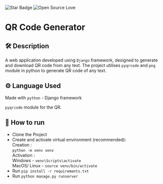 <!--Please do not remove this part-->
![Star Badge](https://img.shields.io/static/v1?label=%F0%9F%8C%9F&message=If%20Useful&style=style=flat&color=BC4E99)
![Open Source Love](https://badges.frapsoft.com/os/v1/open-source.svg?v=103)

# QR Code Generator

## 🛠️ Description
A web application developed using `Django` framework, designed to generate and download QR code from any text. The project  utilises `pyqrcode` and `png` module in python to generate QR code of any text. 

## ⚙️ Language Used
Made with `python` - Django framework

`pyqrcode` module for the QR.


## 🌟 How to run
- Clone the Project   
- Create and activate virtual environment (recommended):   
  Creation :   
  `python -m venv venv`  
  Activation :   
  Windows - `venv\Scripts\activate`   
  MacOS/ Linux - `source venv/bin/activate`   
- Run `pip install -r requirements.txt`
- Run `python manage.py runserver`

